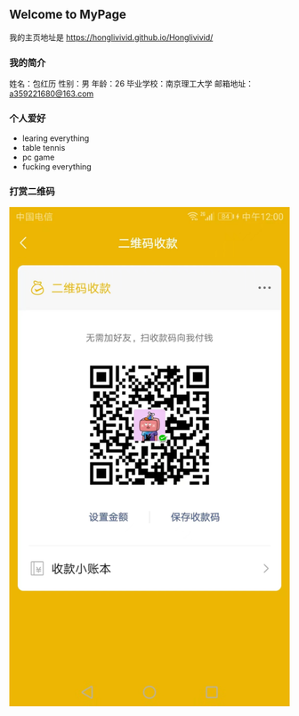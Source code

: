 ## Welcome to  MyPage
我的主页地址是
https://honglivivid.github.io/Honglivivid/

### 我的简介

姓名：包红历
性别：男
年龄：26
毕业学校：南京理工大学
邮箱地址：a359221680@163.com


### 个人爱好
- learing everything
- table tennis
- pc game
- fucking everything

### 打赏二维码

![image](https://github.com/Honglivivid/Honglivivid/blob/gh-pages/%E5%BE%AE%E4%BF%A1%E5%9B%BE%E7%89%87_20220531120045.jpg)
